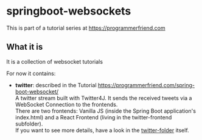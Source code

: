 # springboot-websockets

This is part of a tutorial series at https://programmerfriend.com

## What it is

It is a collection of websocket tutorials

For now it contains:

* **twitter**: described in the Tutorial https://programmerfriend.com/spring-boot-websocket/
  <br> A twitter stream built with Twitter4J. It sends the received tweets via a WebSocket Connection to the frontends.
  <br> There are two frontends: Vanilla JS (inside the Spring Boot application's index.html) and a React Frontend (living in the twitter-frontend subfolder).<br>
  If you want to see more details, have a look in the [twitter-folder](twitter) itself.

